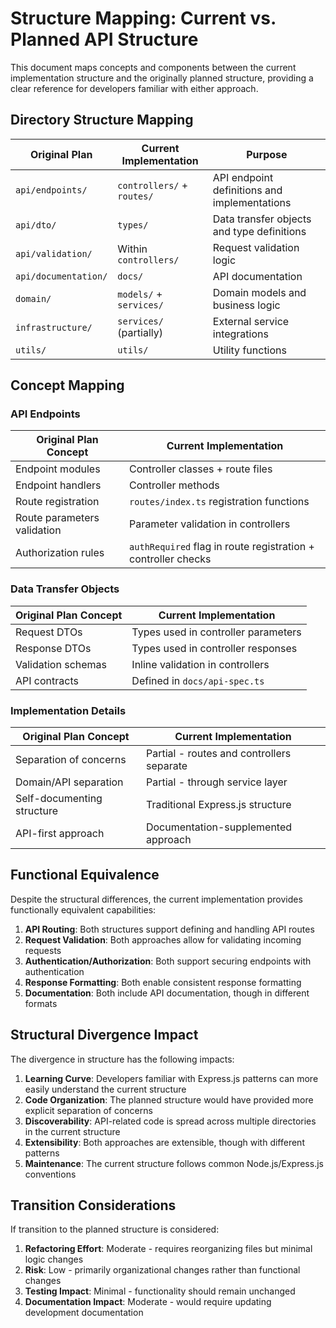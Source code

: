 # Structure Mapping: Current vs. Planned API Structure

This document maps concepts and components between the current implementation structure and the originally planned structure, providing a clear reference for developers familiar with either approach.

## Directory Structure Mapping

| Original Plan            | Current Implementation     | Purpose                                      |
|--------------------------|----------------------------|----------------------------------------------|
| `api/endpoints/`         | `controllers/` + `routes/` | API endpoint definitions and implementations |
| `api/dto/`               | `types/`                   | Data transfer objects and type definitions   |
| `api/validation/`        | Within `controllers/`      | Request validation logic                     |
| `api/documentation/`     | `docs/`                    | API documentation                            |
| `domain/`                | `models/` + `services/`    | Domain models and business logic             |
| `infrastructure/`        | `services/` (partially)    | External service integrations                |
| `utils/`                 | `utils/`                   | Utility functions                            |

## Concept Mapping

### API Endpoints

| Original Plan Concept        | Current Implementation                                 |
|------------------------------|--------------------------------------------------------|
| Endpoint modules             | Controller classes + route files                       |
| Endpoint handlers            | Controller methods                                     |
| Route registration           | `routes/index.ts` registration functions               |
| Route parameters validation  | Parameter validation in controllers                    |
| Authorization rules          | `authRequired` flag in route registration + controller checks |

### Data Transfer Objects

| Original Plan Concept        | Current Implementation                                 |
|------------------------------|--------------------------------------------------------|
| Request DTOs                 | Types used in controller parameters                    |
| Response DTOs                | Types used in controller responses                     |
| Validation schemas           | Inline validation in controllers                       |
| API contracts                | Defined in `docs/api-spec.ts`                          |

### Implementation Details

| Original Plan Concept        | Current Implementation                                 |
|------------------------------|--------------------------------------------------------|
| Separation of concerns       | Partial - routes and controllers separate              |
| Domain/API separation        | Partial - through service layer                        |
| Self-documenting structure   | Traditional Express.js structure                       |
| API-first approach           | Documentation-supplemented approach                    |

## Functional Equivalence

Despite the structural differences, the current implementation provides functionally equivalent capabilities:

1. **API Routing**: Both structures support defining and handling API routes
2. **Request Validation**: Both approaches allow for validating incoming requests
3. **Authentication/Authorization**: Both support securing endpoints with authentication
4. **Response Formatting**: Both enable consistent response formatting
5. **Documentation**: Both include API documentation, though in different formats

## Structural Divergence Impact

The divergence in structure has the following impacts:

1. **Learning Curve**: Developers familiar with Express.js patterns can more easily understand the current structure
2. **Code Organization**: The planned structure would have provided more explicit separation of concerns
3. **Discoverability**: API-related code is spread across multiple directories in the current structure
4. **Extensibility**: Both approaches are extensible, though with different patterns
5. **Maintenance**: The current structure follows common Node.js/Express.js conventions

## Transition Considerations

If transition to the planned structure is considered:

1. **Refactoring Effort**: Moderate - requires reorganizing files but minimal logic changes
2. **Risk**: Low - primarily organizational changes rather than functional changes
3. **Testing Impact**: Minimal - functionality should remain unchanged
4. **Documentation Impact**: Moderate - would require updating development documentation 